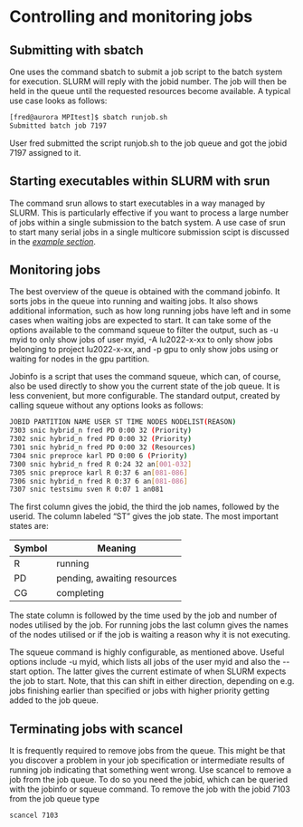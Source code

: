 # Controlling and monitoring jobs

## Submitting with sbatch

One uses the command sbatch to submit a job script to the batch system
for execution. SLURM will reply with the jobid number. The job will then
be held in the queue until the requested resources become available. A
typical use case looks as follows:

```bash
[fred@aurora MPItest]$ sbatch runjob.sh
Submitted batch job 7197
```

User fred submitted the script runjob.sh to the job queue and got the
jobid 7197 assigned to it.

## Starting executables within SLURM with srun

The command srun allows to start executables in a way managed by SLURM.
This is particularly effective if you want to process a large number of
jobs within a single submission to the batch system. A use case of srun
to start many serial jobs in a single multicore submission scipt is
discussed in the [*example section*](#id.bdphbddpef0).

## Monitoring jobs

The best overview of the queue is obtained with the command jobinfo. It sorts jobs in the
queue into running and waiting jobs. It also shows additional information, such as
how long running jobs have left and in some cases when waiting jobs are
expected to start. It can take some of the options available to the command squeue to
filter the output, such as -u myid to only show jobs of user myid, -A lu2022-x-xx to only
show jobs belonging to project lu2022-x-xx, and -p gpu to only show jobs using or waiting for
nodes in the gpu partition.

Jobinfo is a script that uses the command squeue, which can, of course, also be used directly to show you the current state of the job queue.
It is less convenient, but more configurable. The standard output, created by calling squeue without any options looks as
follows:

```bash
JOBID PARTITION NAME USER ST TIME NODES NODELIST(REASON)
7303 snic hybrid_n fred PD 0:00 32 (Priority)
7302 snic hybrid_n fred PD 0:00 32 (Priority)
7301 snic hybrid_n fred PD 0:00 32 (Resources)
7304 snic preproce karl PD 0:00 6 (Priority)
7300 snic hybrid_n fred R 0:24 32 an[001-032]
7305 snic preproce karl R 0:37 6 an[081-086]
7306 snic hybrid_n fred R 0:37 6 an[081-086]
7307 snic testsimu sven R 0:07 1 an081
```

The first column gives the jobid, the third the job names, followed by
the userid. The column labeled “ST” gives the job state. The most
important states are:

| Symbol | Meaning |
|--------|-----------------------------|
| R | running |
| PD | pending, awaiting resources |
| CG | completing |

The state column is followed by the time used by the job and number of
nodes utilised by the job. For running jobs the last column gives the
names of the nodes utilised or if the job is waiting a reason why it is
not executing.

The squeue command is highly configurable, as mentioned above. Useful options include -u
myid, which lists all jobs of the user myid and also the --start option.
The latter gives the current estimate of when SLURM expects the job to
start. Note, that this can shift in either direction, depending on e.g.
jobs finishing earlier than specified or jobs with higher priority
getting added to the job queue.

## Terminating jobs with scancel

It is frequently required to remove jobs from the queue. This might be
that you discover a problem in your job specification or intermediate
results of running job indicating that something went wrong. Use scancel
to remove a job from the job queue. To do so you need the jobid, which
can be queried with the jobinfo or squeue command. To remove the job with the
jobid 7103 from the job queue type

```bash
scancel 7103
```


 